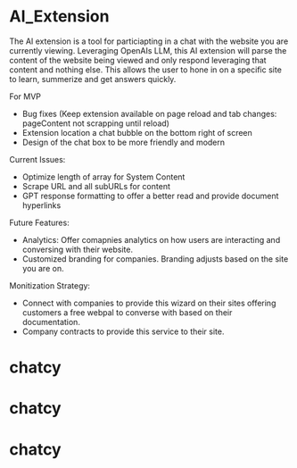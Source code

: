 # AI_Extension

The AI extension is a tool for particiapting in a chat with the website you are currently viewing.  Leveraging OpenAIs LLM, this AI extension will parse the content of the website being viewed and only respond leveraging that content and nothing else.  This allows the user to hone in on a specific site to learn, summerize and get answers quickly. 

For MVP
- Bug fixes (Keep extension available on page reload and tab changes: pageContent not scrapping until reload)
- Extension location a chat bubble on the bottom right of screen
- Design of the chat box to be more friendly and modern

Current Issues:
- Optimize length of array for System Content
- Scrape URL and all subURLs for content
- GPT response formatting to offer a better read and provide document hyperlinks

Future Features:
- Analytics: Offer comapnies analytics on how users are interacting and conversing with their website.
- Customized branding for companies. Branding adjusts based on the site you are on.

Monitization Strategy:
- Connect with companies to provide this wizard on their sites offering customers a free webpal to converse with based on their documentation.
- Company contracts to provide this service to their site.
# chatcy
# chatcy
# chatcy
